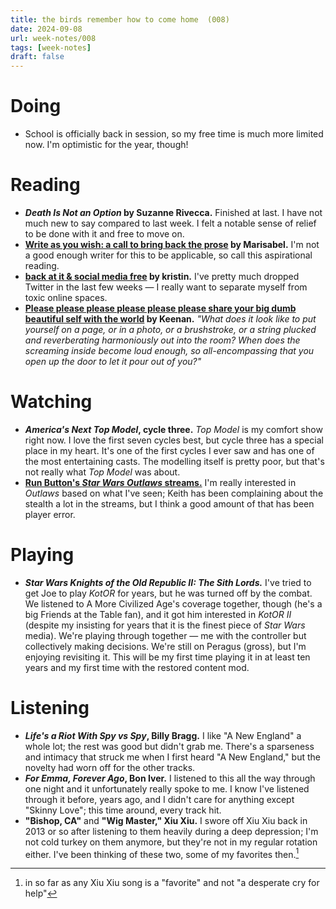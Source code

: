 ```yaml
---
title: the birds remember how to come home  (008)
date: 2024-09-08
url: week-notes/008
tags: [week-notes]
draft: false
---
```


# Doing
* School is officially back in session, so my free time is much more limited now. I'm optimistic for the year, though!
# Reading
- **_Death Is Not an Option_ by Suzanne Rivecca.** Finished at last. I have not much new to say compared to last week. I felt a notable sense of relief to be done with it and free to move on.
- **[Write as you wish: a call to bring back the prose](https://marisabel.nl/public/blog/Write_as_you_wish:_a_call_to_bring_back_the_prose) by Marisabel.** I'm not a good enough writer for this to be applicable, so call this aspirational reading.
- **[back at it & social media free](https://itskristin.bearblog.dev/back-at-it-social-media-free/) by kristin.** I've pretty much dropped Twitter in the last few weeks — I really want to separate myself from toxic online spaces.
- **[Please please please please please please share your big dumb beautiful self with the world](https://gkeenan.co/avgb/please-please-please-please-please-please-share-your-big-dumb-beautiful-self-with-the-world/) by Keenan.** *"What does it look like to put yourself on a page, or in a photo, or a brushstroke, or a string plucked and reverberating harmoniously out into the room? When does the screaming inside become loud enough, so all-encompassing that you open up the door to let it pour out of you?"*
# Watching
- **_America's Next Top Model_, cycle three.** _Top Model_ is my comfort show right now. I love the first seven cycles best, but cycle three has a special place in my heart. It's one of the first cycles I ever saw and has one of the most entertaining casts. The modelling itself is pretty poor, but that's not really what _Top Model_ was about.
- **[Run Button's _Star Wars Outlaws_ streams.](https://www.youtube.com/watch?v=7ei6dNr3RkY&list=PLipgnTt01UGXDW2B_eJMKSSi12Y7koJ9O&pp=iAQB)** I'm really interested in _Outlaws_ based on what I've seen; Keith has been complaining about the stealth a lot in the streams, but I think a good amount of that has been player error.
# Playing
* **_Star Wars Knights of the Old Republic II: The Sith Lords._** I've tried to get Joe to play _KotOR_ for years, but he was turned off by the combat. We listened to A More Civilized Age's coverage together, though (he's a big Friends at the Table fan), and it got him interested in _KotOR II_ (despite my insisting for years that it is the finest piece of _Star Wars_ media). We're playing through together — me with the controller but collectively making decisions. We're still on Peragus (gross), but I'm enjoying revisiting it. This will be my first time playing it in at least ten years and my first time with the restored content mod.

# Listening
- **_Life's a Riot With Spy vs Spy_, Billy Bragg.** I like "A New England" a whole lot; the rest was good but didn't grab me. There's a sparseness and intimacy that struck me when I first heard "A New England," but the novelty had worn off for the other tracks.
- **_For Emma, Forever Ago_, Bon Iver.** I listened to this all the way through one night and it unfortunately really spoke to me. I know I've listened through it before, years ago, and I didn't care for anything except "Skinny Love"; this time around, every track hit.
- **"Bishop, CA"** and **"Wig Master," Xiu Xiu.** I swore off Xiu Xiu back in 2013 or so after listening to them heavily during a deep depression; I'm not cold turkey on them anymore, but they're not in my regular rotation either. I've been thinking of these two, some of my favorites then.[^1]

[^1]: in so far as any Xiu Xiu song is a "favorite" and not "a desperate cry for help"
